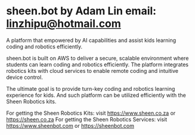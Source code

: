 # sheen.bot by Adam Lin email: linzhipu@hotmail.com

A platform that empowered by AI capabilities and assist kids learning coding and robotics efficiently.

sheen.bot is built on AWS to deliver a secure, scalable environment where students can learn coding and robotics efficiently. The platform integrates robotics kits with cloud services to enable remote coding and intuitive device control.

The ultimate goal is to provide turn-key coding and robotics learning experience for kids. And such platform can be utilized efficiently with the Sheen Robotics kits.

For getting the Sheen Robotics Kits: visit https://www.sheen.co.za or https://sheen.co.za
For getting the Sheen Robotics Services: visit https://www.sheenbot.com or https://sheenbot.com